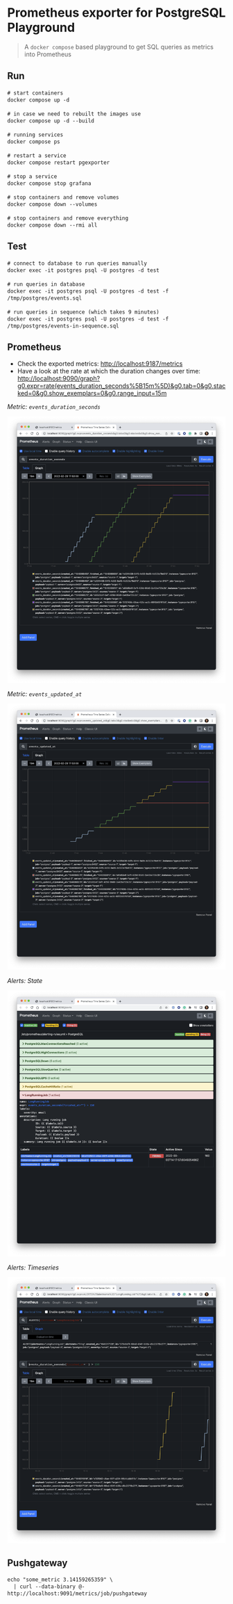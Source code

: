 # Prometheus exporter for PostgreSQL Playground

> A `docker compose` based playground to get SQL queries as metrics into Prometheus

## Run

```shell
# start containers
docker compose up -d

# in case we need to rebuilt the images use
docker compose up -d --build

# running services
docker compose ps

# restart a service
docker compose restart pgexporter

# stop a service
docker compose stop grafana

# stop containers and remove volumes
docker compose down --volumes

# stop containers and remove everything
docker compose down --rmi all
```

## Test

```shell
# connect to database to run queries manually
docker exec -it postgres psql -U postgres -d test

# run queries in database
docker exec -it postgres psql -U postgres -d test -f /tmp/postgres/events.sql

# run queries in sequence (which takes 9 minutes)
docker exec -it postgres psql -U postgres -d test -f /tmp/postgres/events-in-sequence.sql
```

## Prometheus

- Check the exported metrics: <http://localhost:9187/metrics>
- Have a look at the rate at which the duration changes over time: <http://localhost:9090/graph?g0.expr=rate(events_duration_seconds%5B15m%5D)&g0.tab=0&g0.stacked=0&g0.show_exemplars=0&g0.range_input=15m>

*Metric: `events_duration_seconds`*

![events_duration_seconds](docs/events-duration-seconds.png "Metric: events_duration_seconds")

*Metric: `events_updated_at`*

![events_updated_at](docs/events-updated-at.png "Metric: events_updated_at")

*Alerts: State*

![alerts-state](docs/alerts-state.png "Alerts: State")

*Alerts: Timeseries*

![alerts-timeseries](docs/alerts-timeseries.png "Alerts: Timeseries")

## Pushgateway

```shell
echo "some_metric 3.14159265359" \
  | curl --data-binary @- http://localhost:9091/metrics/job/pushgateway
```

